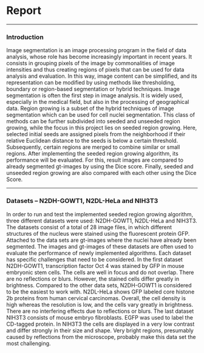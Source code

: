 # Report

---

### Introduction

Image segmentation is an image processing program in the field of data analysis, whose role has become increasingly important in recent years. It consists in grouping pixels of the image by commonalities of image intensities and thus creating regions of pixels that can be used for data analysis and evaluation. In this way, image content can be simplified, and its representation can be modified by using methods like thresholding, boundary or region-based segmentation or hybrid techniques. Image segmentation is often the first step in image analysis. It is widely used, especially in the medical field, but also in the processing of geographical data.
Region growing is a subset of the hybrid techniques of image segmentation which can be used for cell nuclei segmentation. 
This class of methods can be further subdivided into seeded and unseeded region growing, while the focus in this project lies on seeded region growing. Here, selected initial seeds are assigned pixels from the neighborhood if their relative Euclidean distance to the seeds is below a certain threshold. Subsequently, certain regions are merged to combine similar or small regions.
After implementing the seeded region growing algorithm, its performance will be evaluated. For this, result images are compared to already segmented gt-images by using the Dice score. Finally, seeded and unseeded region growing are also compared with each other using the Dice Score.

---

### Datasets – N2DH-GOWT1, N2DL-HeLa and NIH3T3

In order to run and test the implemented seeded region growing algorithm, three different datasets were used: N2DH-GOWT1, N2DL-HeLa and NIH3T3. The datasets consist of a total of 28 image files, in which different structures of the nucleus were stained using the fluorescent protein GFP. Attached to the data sets are gt-images where the nuclei have already been segmented. The images and gt-images of these datasets are often used to evaluate the performance of newly implemented algorithms.
Each dataset has specific challenges that need to be considered.
In the first dataset N2DH-GOWT1, transcription factor Oct 4 was stained by GFP in mouse embryonic stem cells. The cells are well in focus and do not overlap. There are no reflections or blurs. However, the stained cells differ greatly in brightness. Compared to the other data sets, N2DH-GOWT1 is considered to be the easiest to work with.
N2DL-HeLa shows GFP labeled core histone 2b proteins from human cervical carcinomas. Overall, the cell density is high whereas the resolution is low, and the cells vary greatly in brightness. There are no interfering effects due to reflections or blurs.
The last dataset NIH3T3 consists of mouse embryo fibroblasts. EGFP was used to label the CD-tagged protein. In NIH3T3 the cells are displayed in a very low contrast and differ strongly in their size and shape. Very bright regions, presumably caused by reflections from the microscope, probably make this data set the most challenging.

